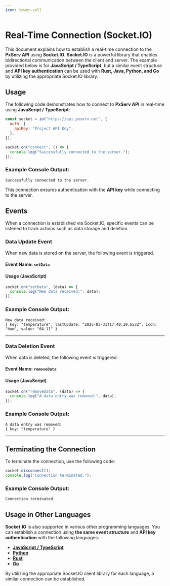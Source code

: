 ```yaml
---
icon: tower-cell
---
```


# Real-Time Connection (Socket.IO)

This document explains how to establish a real-time connection to the **PxServ API** using **Socket.IO**. **Socket.IO** is a powerful library that enables bidirectional communication between the client and server. The example provided below is for **JavaScript / TypeScript**, but a similar event structure and **API key authentication** can be used with **Rust, Java, Python, and Go** by utilizing the appropriate Socket.IO library.

## Usage

The following code demonstrates how to connect to **PxServ API** in real-time using **JavaScript / TypeScript**:

```js
const socket = io("https://api.pxserv.net", {
  auth: {
    apiKey: "Project API Key",
  },
});

socket.on("connect", () => {
  console.log("Successfully connected to the server.");
});
```

### Example Console Output:

```
Successfully connected to the server.
```

This connection ensures authentication with the **API key** while connecting to the server.

## Events

When a connection is established via Socket.IO, specific events can be listened to track actions such as data storage and deletion.

### Data Update Event

When new data is stored on the server, the following event is triggered.

#### Event Name: `setData`

#### Usage (JavaScript)

```js
socket.on("setData", (data) => {
  console.log("New data received:", data);
});
```

### Example Console Output:

```
New data received:
{ key: "temperature", lastUpdate: "2025-03-31T17:40:19.653Z", icon: "hum", value: "64.11" }
```

***

### Data Deletion Event

When data is deleted, the following event is triggered.

#### Event Name: `removeData`

#### Usage (JavaScript)

```js
socket.on("removeData", (data) => {
  console.log("A data entry was removed:", data);
});
```

### Example Console Output:

```
A data entry was removed:
{ key: "temperature" }
```

***

## Terminating the Connection

To terminate the connection, use the following code:

```js
socket.disconnect();
console.log("Connection terminated.");
```

### Example Console Output:

```
Connection terminated.
```

## Usage in Other Languages

**Socket.IO** is also supported in various other programming languages. You can establish a connection using **the same event structure** and **API key authentication** with the following languages:

* [**JavaScript / TypeScript**](https://socket.io/docs/v4/client-initialization/)
* [**Python**](https://python-socketio.readthedocs.io/en/latest/client.html)
* [**Rust**](https://github.com/1c3t3a/rust-socketio)
* [**Go**](https://github.com/googollee/go-socket.io)

By utilizing the appropriate Socket.IO client library for each language, a similar connection can be established.
